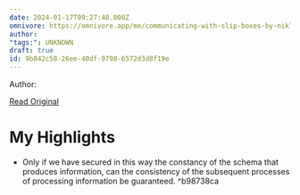 ```yaml
---
date: 2024-01-17T09:27:40.000Z
omnivore: https://omnivore.app/me/communicating-with-slip-boxes-by-niklas-luhmann-18d16ae24f4
author: 
"tags:": UNKNOWN
draft: true
id: 9b842c58-26ee-40df-9798-6572d3d8f19e
---
```


Author: 

[Read Original](https://luhmann.surge.sh/communicating-with-slip-boxes)

# My Highlights

- Only if we have secured in this way the constancy of the schema that produces information, can the consistency of the subsequent processes of processing information be guaranteed. ^b98738ca

